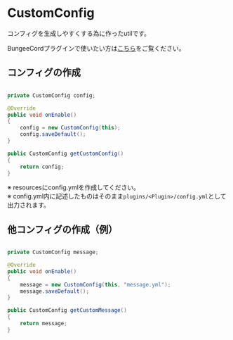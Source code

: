 # CustomConfig
コンフィグを生成しやすくする為に作ったutilです。

BungeeCordプラグインで使いたい方は[こちら](https://github.com/M1n1don/CustomConfig-for-BungeeCord)をご覧ください。

## コンフィグの作成  
```java

private CustomConfig config;

@Override
public void onEnable()
{
    config = new CustomConfig(this); 
    config.saveDefault();
}

public CustomConfig getCustomConfig()
{
    return config;
}
```  
※ resourcesにconfig.ymlを作成してください。  
※ config.yml内に記述したものはそのまま`plugins/<Plugin>/config.yml`として出力されます。

## 他コンフィグの作成（例）  
```java

private CustomConfig message;

@Override
public void onEnable()
{
    message = new CustomConfig(this, "message.yml"); 
    message.saveDefault();
}

public CustomConfig getCustomMessage()
{
    return message;
}
```  
